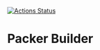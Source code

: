[![Actions Status](https://github.com/azenakhi/packer-builder/workflows/Build%20and%20Test/badge.svg)](https://github.com/azenakhi/packer-builder/actions)

# Packer Builder
